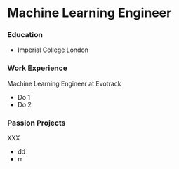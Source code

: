 # Machine Learning Engineer

### Education
- Imperial College London


### Work Experience
Machine Learning Engineer at Evotrack
- Do 1
- Do 2

### Passion Projects
XXX
- dd
- rr


